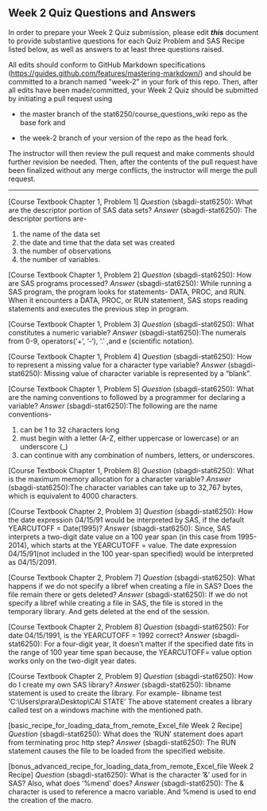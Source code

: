 
## Week 2 Quiz Questions and Answers

In order to prepare your Week 2 Quiz submission, please edit ***this*** document to provide substantive questions for each Quiz Problem and SAS Recipe listed below, as well as answers to at least three questions raised.

All edits should conform to GitHub Markdown specifications (https://guides.github.com/features/mastering-markdown/) and should be committed to a branch named "week-2" in your fork of this repo. Then, after all edits have been made/committed, your Week 2 Quiz should be submitted by initiating a pull request using

- the master branch of the stat6250/course_questions_wiki repo as the base fork and

- the week-2 branch of your version of the repo as the head fork.

The instructor will then review the pull request and make comments should further revision be needed. Then, after the contents of the pull request have been finalized without any merge conflicts, the instructor will merge the pull request.



********************************************************************************



[Course Textbook Chapter 1, Problem 1]
*Question* (sbagdi-stat6250): What are the descriptor portion of SAS data sets? 
*Answer* (sbagdi-stat6250): The descriptor portions are- 
1. the name of the data set
2. the date and time that the data set was created
3. the number of observations
4. the number of variables.

[Course Textbook Chapter 1, Problem 2]
*Question* (sbagdi-stat6250): How are SAS programs processed?
*Answer* (sbagdi-stat6250): While running a SAS program, the program looks for statements- DATA, PROC, and RUN. When it encounters a DATA, PROC, or RUN statement, SAS stops reading statements and executes the previous step in program. 

[Course Textbook Chapter 1, Problem 3]
*Question* (sbagdi-stat6250): What constitutes a numeric variable?
*Answer* (sbagdi-stat6250):The numerals from 0-9, operators(‘+’, ‘-‘), ‘.’ ,and e (scientific notation).


[Course Textbook Chapter 1, Problem 4]
*Question* (sbagdi-stat6250): How to represent a missing value for a character type variable?
*Answer* (sbagdi-stat6250): Missing value of character variable is represented by a “blank”.

[Course Textbook Chapter 1, Problem 5]
*Question* (sbagdi-stat6250): What are the naming conventions to followed by a programmer for declaring a variable?
*Answer* (sbagdi-stat6250):The following are the name conventions-
1.	can be 1 to 32 characters long
2.	must begin with a letter (A-Z, either uppercase or lowercase) or an underscore (_)
3.	can continue with any combination of numbers, letters, or underscores.


[Course Textbook Chapter 1, Problem 8] 
*Question* (sbagdi-stat6250): What is the maximum memory allocation for a character variable?
*Answer* (sbagdi-stat6250):The character variables can take up to 32,767 bytes, which is equivalent to 4000 characters. 

[Course Textbook Chapter 2, Problem 3]
*Question* (sbagdi-stat6250): How the date expression 04/15/91 would be interpreted by SAS, if the default YEARCUTOFF = Date(1995)?
*Answer* (sbagdi-stat6250): Since, SAS interprets a two-digit date value on a 100 year span (in this case from 1995-2014), which starts at the YEARCUTOFF = value. The date expression 04/15/91(not included in the 100 year-span specified) would be interpreted as 04/15/2091.

[Course Textbook Chapter 2, Problem 7]
*Question* (sbagdi-stat6250): What happens if we do not specify a libref when creating a file in SAS? Does the file remain there or gets deleted?
*Answer* (sbagdi-stat6250): If we do not specify a libref while creating a file in SAS, the file is stored in the temporary library. And gets deleted at the end of the session.

[Course Textbook Chapter 2, Problem 8]
*Question* (sbagdi-stat6250): For date 04/15/1991, is the YEARCUTOFF = 1992 correct?
*Answer* (sbagdi-stat6250): For a four-digit year, It doesn’t matter if the specified date fits in the range of 100 year time span because, the YEARCUTOFF= value option works only on the two-digit year dates.

[Course Textbook Chapter 2, Problem 9]
*Question* (sbagdi-stat6250): How do I create my own SAS library?
*Answer* (sbagdi-stat6250): libname statement is used to create the library. For example- 
libname test ‘C:\Users\prara\Desktop\CAl STATE’
The above statement creates a library called test on a windows machine with the mentioned path.

[basic_recipe_for_loading_data_from_remote_Excel_file Week 2 Recipe]
*Question* (sbagdi-stat6250): What does the ‘RUN’ statement does apart from terminating proc http step?
*Answer* (sbagdi-stat6250): The RUN statement causes the file to be loaded from the specified website. 

[bonus_advanced_recipe_for_loading_data_from_remote_Excel_file Week 2 Recipe] 
*Question* (sbagdi-stat6250): What is the character ‘&’ used for in SAS? Also, what does ‘%mend’ does?
*Answer* (sbagdi-stat6250): The & character is used to reference a macro variable. And %mend is used to end the creation of the macro.

